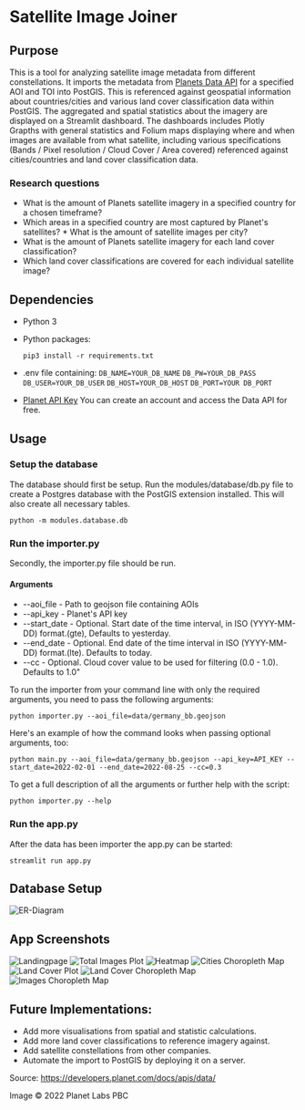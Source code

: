 # Satellite Image Joiner

## Purpose
This is a tool for analyzing satellite image metadata from different constellations. It imports the metadata from [Planets Data API](https://developers.planet.com/docs/apis/data/) for a specified AOI and TOI into PostGIS. This is referenced against geospatial information about countries/cities and various land cover classification data within PostGIS. 
The aggregated and spatial statistics about the imagery are displayed on a Streamlit dashboard.  The dashboards includes Plotly Grapths with general statistics and Folium maps displaying where and when images are available from what satellite, including various specifications (Bands / Pixel resolution / Cloud Cover / Area covered) referenced against cities/countries and land cover classification data. 

### Research questions
* What is the amount of Planets satellite imagery in a specified country for a chosen timeframe?
* Which areas in a specified country are most captured by Planet's satellites?
      * What is the amount of satellite images per city?
* What is the amount of Planets satellite imagery for each land cover classification?
* Which land cover classifications are covered for each individual satellite image?

## Dependencies

* Python 3
* Python packages:

      pip3 install -r requirements.txt

* .env file containing:
```DB_NAME=YOUR_DB_NAME```
```DB_PW=YOUR_DB_PASS```
```DB_USER=YOUR_DB_USER```
```DB_HOST=YOUR_DB_HOST```
```DB_PORT=YOUR DB_PORT```


* [Planet API Key](https://www.planet.com/account/#/user-settings) 
You can create an account and access the Data API for free.

## Usage

### Setup the database
The database should first be setup.
Run the modules/database/db.py file to create a Postgres database with the PostGIS extension installed. 
This will also create all necessary tables.
```
python -m modules.database.db
```

### Run the importer.py
Secondly, the importer.py file should be run.

#### Arguments 
* --aoi_file -  Path to geojson file containing AOIs
* --api_key - Planet's API key
* --start_date - Optional. Start date of the time interval, in ISO (YYYY-MM-DD) format.(gte), Defaults to yesterday.
* --end_date - Optional. End date of the time interval in ISO (YYYY-MM-DD) format.(lte). Defaults to today.
* --cc - Optional. Cloud cover value to be used for filtering (0.0 - 1.0). Defaults to 1.0"

To run the importer from your command line with only the required arguments, you need to pass the following arguments:

```
python importer.py --aoi_file=data/germany_bb.geojson
```

Here's an example of how the command looks when passing optional arguments, too:

```
python main.py --aoi_file=data/germany_bb.geojson --api_key=API_KEY --start_date=2022-02-01 --end_date=2022-08-25 --cc=0.3
```

To get a full description of all the arguments or further help with the script:

```
python importer.py --help
```

### Run the app.py
After the data has been importer the app.py can be started:

```
streamlit run app.py
```

## Database Setup

![ER-Diagram](https://github.com/marcleerink/sat_img_joiner/blob/main/data/er_diagram.jpg)

## App Screenshots
![Landingpage](https://github.com/marcleerink/sat_img_joiner/blob/main/data/app_screenshots/landing.png)
![Total Images Plot](https://github.com/marcleerink/sat_img_joiner/blob/main/data/app_screenshots/total_images_plot.png)
![Heatmap](https://github.com/marcleerink/sat_img_joiner/blob/main/data/app_screenshots/heatmap.png)
![Cities Choropleth Map](https://github.com/marcleerink/sat_img_joiner/blob/main/data/app_screenshots/cities.png)
![Land Cover Plot](https://github.com/marcleerink/sat_img_joiner/blob/main/data/app_screenshots/land_cover_plot.png)
![Land Cover Choropleth Map](https://github.com/marcleerink/sat_img_joiner/blob/main/data/app_screenshots/land_cover_map.png)
![Images Choropleth Map](https://github.com/marcleerink/sat_img_joiner/blob/main/data/app_screenshots/images.png)

## Future Implementations:
- Add more visualisations from spatial and statistic calculations.
- Add more land cover classifications to reference imagery against.
- Add satellite constellations from other companies.
- Automate the import to PostGIS by deploying it on a server.



Source: https://developers.planet.com/docs/apis/data/

Image © 2022 Planet Labs PBC